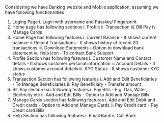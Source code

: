 Considering we have Banking website and Mobile application, assuming we have following functionalities 
1. Loging Page
   i. Login with username and Passkey/ Fingerprint
2. Home page has following sections
   i. Profile
   ii. Transaction
   iii. Bill Pay
   iv. Manage Cards
4. Home Page has following features
   i. Current Balance - It shows current balance
   ii. Recent Transactions - It shows history of recent 20 transactions
   iii. Download Statements - Option to download bank statement
   iv. Help icon - To contact Bank Support
5. Profile Section has following features
   i. Customer Name and Contact details - It shows customer personal information
   ii. Account Details - It shows customer account details 
   iii. KYC Status - It shows customer KYC status
6. Transaction Section has following features
   i. Add and Edit Beneficiaries - To Manage Beneficiaries
   ii. Pay Beneficiary - Transfer amount
7. Bill Pay section has following features
   i. Pay Bills - E.g. Gas, Water, Electricity etc
   ii. Add and Edit Bills - Option to Add and Manage Bills
8. Manage Cards section has following features
   i. Add and Edit Debit and Credit cards - Option to Add and Manage Cards
   ii. Pay Credit card - Pay Credit card Bills
9. Help Section has following features
   i. Email Bank 
   ii. Call Bank
